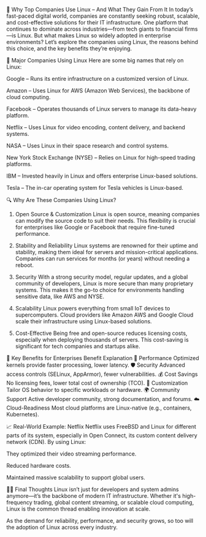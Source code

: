 🐧 Why Top Companies Use Linux – And What They Gain From It
In today’s fast-paced digital world, companies are constantly seeking robust, scalable, and cost-effective solutions for their IT infrastructure. One platform that continues to dominate across industries—from tech giants to financial firms—is Linux. But what makes Linux so widely adopted in enterprise environments? Let’s explore the companies using Linux, the reasons behind this choice, and the key benefits they’re enjoying.

💼 Major Companies Using Linux
Here are some big names that rely on Linux:

Google – Runs its entire infrastructure on a customized version of Linux.

Amazon – Uses Linux for AWS (Amazon Web Services), the backbone of cloud computing.

Facebook – Operates thousands of Linux servers to manage its data-heavy platform.

Netflix – Uses Linux for video encoding, content delivery, and backend systems.

NASA – Uses Linux in their space research and control systems.

New York Stock Exchange (NYSE) – Relies on Linux for high-speed trading platforms.

IBM – Invested heavily in Linux and offers enterprise Linux-based solutions.

Tesla – The in-car operating system for Tesla vehicles is Linux-based.

🔍 Why Are These Companies Using Linux?
1. Open Source & Customization
Linux is open source, meaning companies can modify the source code to suit their needs. This flexibility is crucial for enterprises like Google or Facebook that require fine-tuned performance.

2. Stability and Reliability
Linux systems are renowned for their uptime and stability, making them ideal for servers and mission-critical applications. Companies can run services for months (or years) without needing a reboot.

3. Security
With a strong security model, regular updates, and a global community of developers, Linux is more secure than many proprietary systems. This makes it the go-to choice for environments handling sensitive data, like AWS and NYSE.

4. Scalability
Linux powers everything from small IoT devices to supercomputers. Cloud providers like Amazon AWS and Google Cloud scale their infrastructure using Linux-based solutions.

5. Cost-Effective
Being free and open-source reduces licensing costs, especially when deploying thousands of servers. This cost-saving is significant for tech companies and startups alike.

🧠 Key Benefits for Enterprises
Benefit	Explanation
🚀 Performance	Optimized kernels provide faster processing, lower latency.
🛡️ Security	Advanced access controls (SELinux, AppArmor), fewer vulnerabilities.
💰 Cost Savings	No licensing fees, lower total cost of ownership (TCO).
🔧 Customization	Tailor OS behavior to specific workloads or hardware.
🌍 Community Support	Active developer community, strong documentation, and forums.
☁️ Cloud-Readiness	Most cloud platforms are Linux-native (e.g., containers, Kubernetes).

📈 Real-World Example: Netflix
Netflix uses FreeBSD and Linux for different parts of its system, especially in Open Connect, its custom content delivery network (CDN). By using Linux:

They optimized their video streaming performance.

Reduced hardware costs.

Maintained massive scalability to support global users.

👨‍💻 Final Thoughts
Linux isn’t just for developers and system admins anymore—it’s the backbone of modern IT infrastructure. Whether it's high-frequency trading, global content streaming, or scalable cloud computing, Linux is the common thread enabling innovation at scale.

As the demand for reliability, performance, and security grows, so too will the adoption of Linux across every industry.

